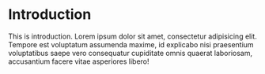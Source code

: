 # Introduction

This is introduction. Lorem ipsum dolor sit amet, consectetur adipisicing elit. Tempore est voluptatum assumenda maxime, id explicabo nisi praesentium voluptatibus saepe vero consequatur cupiditate omnis quaerat laboriosam, accusantium facere vitae asperiores libero!
